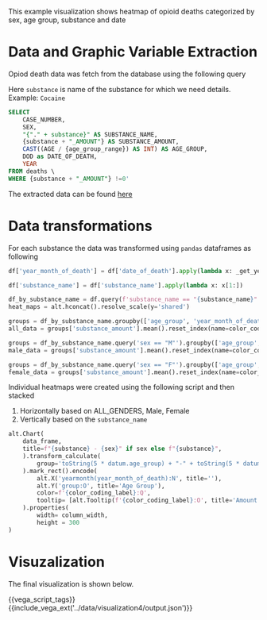 This example visualization shows heatmap of opioid deaths categorized by sex, age group, substance and date

# Data and Graphic Variable Extraction

Opiod death data was fetch from the database using the following query

Here `substance` is name of the substance for which we need details. Example: `Cocaine`
```sql
SELECT
	CASE_NUMBER,
    SEX,
    "{"." + substance}" AS SUBSTANCE_NAME,
    {substance + "_AMOUNT"} AS SUBSTANCE_AMOUNT,
    CAST((AGE / {age_group_range}) AS INT) AS AGE_GROUP,
    DOD as DATE_OF_DEATH,
    YEAR
FROM deaths \
WHERE {substance + "_AMOUNT"} !=0'
```

The extracted data can be found [here](../data/visualization4/visualization4.csv)

# Data transformations

For each substance the data was transformed using `pandas` dataframes as following

```py
df['year_month_of_death'] = df['date_of_death'].apply(lambda x: _get_year_month(x)).astype('datetime64')

df['substance_name'] = df['substance_name'].apply(lambda x: x[1:])

df_by_substance_name = df.query(f'substance_name == "{substance_name}"') if substance_name != 'ALL_SUBSTANCES' else df
heat_maps = alt.hconcat().resolve_scale(y='shared')

groups = df_by_substance_name.groupby(['age_group', 'year_month_of_death'])
all_data = groups['substance_amount'].mean().reset_index(name=color_coding_label)

groups = df_by_substance_name.query('sex == "M"').groupby(['age_group', 'year_month_of_death'])
male_data = groups['substance_amount'].mean().reset_index(name=color_coding_label)

groups = df_by_substance_name.query('sex == "F"').groupby(['age_group', 'year_month_of_death'])
female_data = groups['substance_amount'].mean().reset_index(name=color_coding_label)
```

Individual heatmaps were created using the following script and then stacked
 1. Horizontally based on ALL_GENDERS, Male, Female
 2. Vertically based on the `substance_name`

```py
alt.Chart(
    data_frame,
    title=f"{substance} - {sex}" if sex else f"{substance}",
    ).transform_calculate(
        group='toString(5 * datum.age_group) + "-" + toString(5 * datum.age_group + 4)'
    ).mark_rect().encode(
        alt.X('yearmonth(year_month_of_death):N', title=''),
        alt.Y('group:O', title='Age Group'),
        color=f'{color_coding_label}:Q',
        tooltip= [alt.Tooltip(f'{color_coding_label}:O', title='Amount'), alt.Tooltip('group:O', title='Group')],
    ).properties(
        width= column_width,
        height = 300
)
```

# Visuzalization

The final visualization is shown below.

{{vega_script_tags}}
{{include_vega_ext('../data/visualization4/output.json')}}

